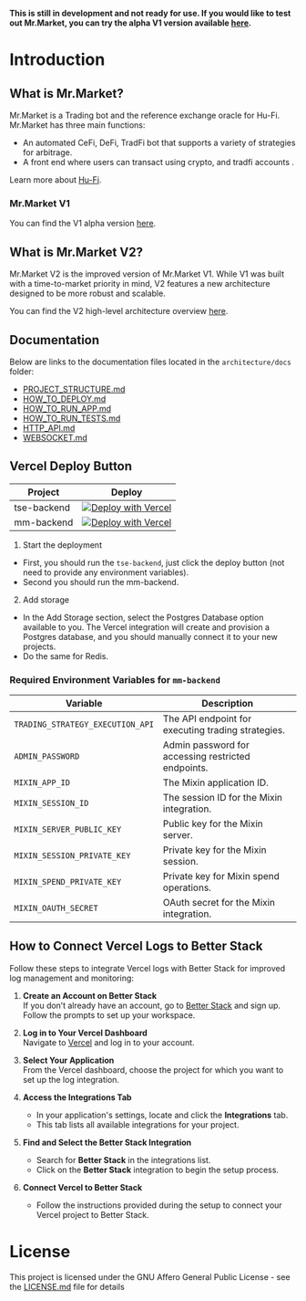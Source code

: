 **This is still in development and not ready for use. If you would like to test out Mr.Market, you can try the alpha V1 version available [here](https://github.com/Hu-Fi/Mr.Market/tree/main).**

# Introduction

## What is Mr.Market?

Mr.Market is a Trading bot and the reference exchange oracle for Hu-Fi. Mr.Market has three main functions:

- An automated CeFi, DeFi, TradFi  bot that supports a variety of strategies for arbitrage.
- A front end where users can transact using crypto, and tradfi accounts .

Learn more about [Hu-Fi](https://github.com/hu-fi).

### Mr.Market V1

You can find the V1 alpha version [here](https://github.com/Hu-Fi/Mr.Market/tree/main).

## What is Mr.Market V2?

Mr.Market V2 is the improved version of Mr.Market V1. While V1 was built with a time-to-market priority in mind, V2 features a new architecture designed to be more robust and scalable.

You can find the V2 high-level architecture overview [here](./MrMarket%20-%20V2%20architecture.md).

## Documentation

Below are links to the documentation files located in the `architecture/docs` folder:

- [PROJECT_STRUCTURE.md](architecture/docs/PROJECT_STRUCTURE.md)
- [HOW_TO_DEPLOY.md](architecture/docs/HOW_TO_DEPLOY.md)
- [HOW_TO_RUN_APP.md](architecture/docs/HOW_TO_RUN_APP.md)
- [HOW_TO_RUN_TESTS.md](architecture/docs/HOW_TO_RUN_TESTS.md)
- [HTTP_API.md](architecture/docs/HTTP_API.md)
- [WEBSOCKET.md](architecture/docs/WEBSOCKET.md)

## Vercel Deploy Button

| Project     | Deploy                                                                                                                                                                                                                                           |
|-------------|--------------------------------------------------------------------------------------------------------------------------------------------------------------------------------------------------------------------------------------------------|
| tse-backend | [![Deploy with Vercel](https://vercel.com/button)](https://vercel.com/new/clone?repository-url=https%3A%2F%2Fgithub.com%2FHu-Fi%2FMr.Market-V2%2Ftree%2Fmain%2Fpackages%2Ftse-backend)                                                                                                                                                                                                                                                |
| mm-backend  | [![Deploy with Vercel](https://vercel.com/button)](https://vercel.com/new/clone?repository-url=https%3A%2F%2Fgithub.com%2FHu-Fi%2FMr.Market-V2%2Ftree%2Fmain%2Fpackages%2Fmm-backend&env=TRADING_STRATEGY_EXECUTION_API,ADMIN_PASSWORD,MIXIN_APP_ID,MIXIN_SESSION_ID,MIXIN_SERVER_PUBLIC_KEY,MIXIN_SESSION_PRIVATE_KEY,MIXIN_SPEND_PRIVATE_KEY,MIXIN_OAUTH_SECRET) |

1. Start the deployment
- First, you should run the `tse-backend`, just click the deploy button (not need to provide any environment variables).
- Second you should run the mm-backend.
2. Add storage
- In the Add Storage section, select the Postgres Database option available to you. The Vercel integration will create and provision a Postgres database, and you should manually connect it to your new projects.
- Do the same for Redis.

### Required Environment Variables for `mm-backend`

| Variable                        | Description                                                                                 |
|---------------------------------|---------------------------------------------------------------------------------------------|
| `TRADING_STRATEGY_EXECUTION_API` | The API endpoint for executing trading strategies.                                         |
| `ADMIN_PASSWORD`                | Admin password for accessing restricted endpoints.                              |
| `MIXIN_APP_ID`                  | The Mixin application ID.                                                                  |
| `MIXIN_SESSION_ID`              | The session ID for the Mixin integration.                                                 |
| `MIXIN_SERVER_PUBLIC_KEY`       | Public key for the Mixin server.                                                           |
| `MIXIN_SESSION_PRIVATE_KEY`     | Private key for the Mixin session.                                                         |
| `MIXIN_SPEND_PRIVATE_KEY`       | Private key for Mixin spend operations.                                                    |
| `MIXIN_OAUTH_SECRET`            | OAuth secret for the Mixin integration.                                                   |

## How to Connect Vercel Logs to Better Stack

Follow these steps to integrate Vercel logs with Better Stack for improved log management and monitoring:

1. **Create an Account on Better Stack**  
   If you don’t already have an account, go to [Better Stack](https://betterstack.com) and sign up. Follow the prompts to set up your workspace.

2. **Log in to Your Vercel Dashboard**  
   Navigate to [Vercel](https://vercel.com) and log in to your account.

3. **Select Your Application**  
   From the Vercel dashboard, choose the project for which you want to set up the log integration.

4. **Access the Integrations Tab**
    - In your application's settings, locate and click the **Integrations** tab.
    - This tab lists all available integrations for your project.

5. **Find and Select the Better Stack Integration**
    - Search for **Better Stack** in the integrations list.
    - Click on the **Better Stack** integration to begin the setup process.

6. **Connect Vercel to Better Stack**
    - Follow the instructions provided during the setup to connect your Vercel project to Better Stack.

# License

This project is licensed under the GNU Affero General Public License - see the [LICENSE.md](./LICENSE) file for details
